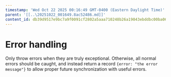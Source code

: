 ```yaml
---
timestamp: 'Wed Oct 22 2025 00:16:49 GMT-0400 (Eastern Daylight Time)'
parent: '[[..\20251022_001649.8ac52486.md]]'
content_id: db39d9517e9bc7a9f0091cf2802a5aaa710248b26a19043ebddbc00ba067bc70
---
```


# Error handling

Only throw errors when they are truly exceptional. Otherwise, all normal errors should be caught, and instead return a record `{error: "the error message"}` to allow proper future synchronization with useful errors.
